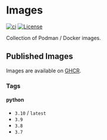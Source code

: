 # Images

[![ci](https://github.com/jhnc-oss/images/actions/workflows/ci.yml/badge.svg)](https://github.com/jhnc-oss/images/actions/workflows/ci.yml)
[![License](https://img.shields.io/badge/license-MIT-yellow.svg)](LICENSE)

Collection of Podman / Docker images.

## Published Images

Images are available on [GHCR](https://github.com/jhnc-oss/images/pkgs/container/images%2Fpython).

### Tags

#### python

- `3.10` / `latest`
- `3.9`
- `3.8`
- `3.7`

